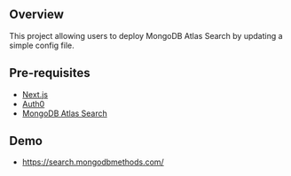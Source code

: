 ## Overview

This project allowing users to deploy MongoDB Atlas Search by updating a simple config file.

## Pre-requisites
- [Next.js](https://nextjs.org/)
- [Auth0](https://manage.auth0.com/)
- [MongoDB Atlas Search](https://cloud.mongodb.com/)

## Demo

- https://search.mongodbmethods.com/
